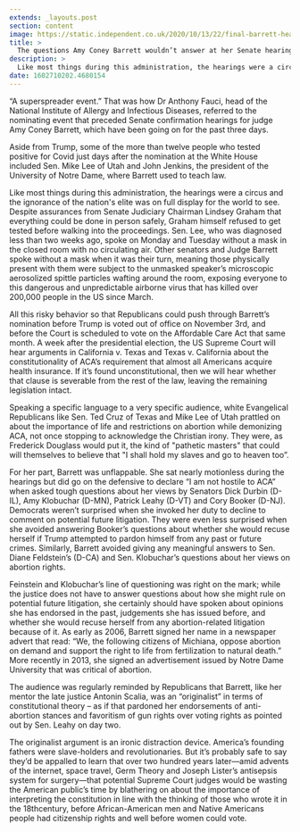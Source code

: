 ```yaml
--- 
extends: _layouts.post 
section: content 
image: https://static.independent.co.uk/2020/10/13/22/final-barrett-hearing-day2.jpg 
title: > 
  The questions Amy Coney Barrett wouldn’t answer at her Senate hearing are the red flags we worried about 
description: > 
  Like most things during this administration, the hearings were a circus and the ignorance of the nation's elite was on full display for the world to see.Despite assurances from Senate Judiciary Chairman Lindsey Graham that everything could be done in person safely, Graham himself refused to get tested before walking into the proceedings.Sen. Lee, who was diagnosed less than two weeks ago, spoke on Monday and Tuesday without a mask in the closed room with no circulating air.Democrats weren’t surprised when she invoked her duty to decline to comment on potential future litigation.Similarly, Barrett avoided giving any meaningful answers to Sen. Diane Feldstein’s (D-CA) and Sen. Klobuchar’s questions about her views on abortion rights. 
date: 1602710202.4680154 
--- 
```

“A superspreader event.” That was how Dr Anthony Fauci, head of the National Institute of Allergy and Infectious Diseases, referred to the nominating event that preceded Senate confirmation hearings for judge Amy Coney Barrett, which have been going on for the past three days.

Aside from Trump, some of the more than twelve people who tested positive for Covid just days after the nomination at the White House included Sen. Mike Lee of Utah and John Jenkins, the president of the University of Notre Dame, where Barrett used to teach law.

Like most things during this administration, the hearings were a circus and the ignorance of the nation's elite was on full display for the world to see. Despite assurances from Senate Judiciary Chairman Lindsey Graham that everything could be done in person safely, Graham himself refused to get tested before walking into the proceedings. Sen. Lee, who was diagnosed less than two weeks ago, spoke on Monday and Tuesday without a mask in the closed room with no circulating air. Other senators and Judge Barrett spoke without a mask when it was their turn, meaning those physically present with them were subject to the unmasked speaker’s microscopic aerosolized spittle particles wafting around the room, exposing everyone to this dangerous and unpredictable airborne virus that has killed over 200,000 people in the US since March.

All this risky behavior so that Republicans could push through Barrett’s nomination before Trump is voted out of office on November 3rd, and before the Court is scheduled to vote on the Affordable Care Act that same month. A week after the presidential election, the US Supreme Court will hear arguments in California v. Texas and Texas v. California about the constitutionality of ACA’s requirement that almost all Americans acquire health insurance. If it’s found unconstitutional, then we will hear whether that clause is severable from the rest of the law, leaving the remaining legislation intact.

Speaking a specific language to a very specific audience, white Evangelical Republicans like Sen. Ted Cruz of Texas and Mike Lee of Utah prattled on about the importance of life and restrictions on abortion while demonizing ACA, not once stopping to acknowledge the Christian irony. They were, as Frederick Douglass would put it, the kind of "pathetic masters" that could will themselves to believe that "I shall hold my slaves and go to heaven too”.

For her part, Barrett was unflappable. She sat nearly motionless during the hearings but did go on the defensive to declare “I am not hostile to ACA” when asked tough questions about her views by Senators Dick Durbin (D-IL), Amy Klobuchar (D-MN), Patrick Leahy (D-VT) and Cory Booker (D-NJ). Democrats weren’t surprised when she invoked her duty to decline to comment on potential future litigation. They were even less surprised when she avoided answering Booker’s questions about whether she would recuse herself if Trump attempted to pardon himself from any past or future crimes. Similarly, Barrett avoided giving any meaningful answers to Sen. Diane Feldstein’s (D-CA) and Sen. Klobuchar’s questions about her views on abortion rights.

Feinstein and Klobuchar’s line of questioning was right on the mark; while the justice does not have to answer questions about how she might rule on potential future litigation, she certainly should have spoken about opinions she has endorsed in the past, judgements she has issued before, and whether she would recuse herself from any abortion-related litigation because of it. As early as 2006, Barrett signed her name in a newspaper advert that read: “We, the following citizens of Michiana, oppose abortion on demand and support the right to life from fertilization to natural death.” More recently in 2013, she signed an advertisement issued by Notre Dame University that was critical of abortion.

The audience was regularly reminded by Republicans that Barrett, like her mentor the late justice Antonin Scalia, was an “originalist” in terms of constitutional theory – as if that pardoned her endorsements of anti-abortion stances and favoritism of gun rights over voting rights as pointed out by Sen. Leahy on day two.

The originalist argument is an ironic distraction device. America’s founding fathers were slave-holders and revolutionaries. But it’s probably safe to say they’d be appalled to learn that over two hundred years later—amid advents of the internet, space travel, Germ Theory and Joseph Lister’s antisepsis system for surgery—that potential Supreme Court judges would be wasting the American public’s time by blathering on about the importance of interpreting the constitution in line with the thinking of those who wrote it in the 18thcentury, before African-American men and Native Americans people had citizenship rights and well before women could vote.